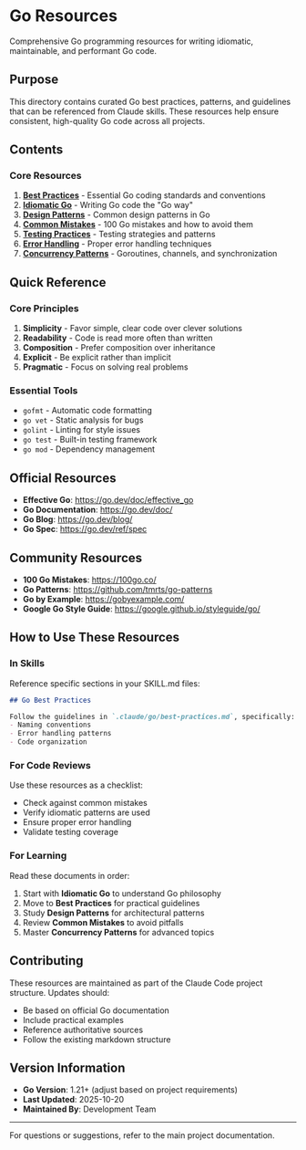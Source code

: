 # Go Resources

Comprehensive Go programming resources for writing idiomatic, maintainable, and performant Go code.

## Purpose

This directory contains curated Go best practices, patterns, and guidelines that can be referenced from Claude skills. These resources help ensure consistent, high-quality Go code across all projects.

## Contents

### Core Resources

1. **[Best Practices](best-practices.md)** - Essential Go coding standards and conventions
2. **[Idiomatic Go](idiomatic-go.md)** - Writing Go code the "Go way"
3. **[Design Patterns](design-patterns.md)** - Common design patterns in Go
4. **[Common Mistakes](common-mistakes.md)** - 100 Go mistakes and how to avoid them
5. **[Testing Practices](testing-practices.md)** - Testing strategies and patterns
6. **[Error Handling](error-handling.md)** - Proper error handling techniques
7. **[Concurrency Patterns](concurrency-patterns.md)** - Goroutines, channels, and synchronization

## Quick Reference

### Core Principles

1. **Simplicity** - Favor simple, clear code over clever solutions
2. **Readability** - Code is read more often than written
3. **Composition** - Prefer composition over inheritance
4. **Explicit** - Be explicit rather than implicit
5. **Pragmatic** - Focus on solving real problems

### Essential Tools

- `gofmt` - Automatic code formatting
- `go vet` - Static analysis for bugs
- `golint` - Linting for style issues
- `go test` - Built-in testing framework
- `go mod` - Dependency management

## Official Resources

- **Effective Go**: https://go.dev/doc/effective_go
- **Go Documentation**: https://go.dev/doc/
- **Go Blog**: https://go.dev/blog/
- **Go Spec**: https://go.dev/ref/spec

## Community Resources

- **100 Go Mistakes**: https://100go.co/
- **Go Patterns**: https://github.com/tmrts/go-patterns
- **Go by Example**: https://gobyexample.com/
- **Google Go Style Guide**: https://google.github.io/styleguide/go/

## How to Use These Resources

### In Skills

Reference specific sections in your SKILL.md files:

```markdown
## Go Best Practices

Follow the guidelines in `.claude/go/best-practices.md`, specifically:
- Naming conventions
- Error handling patterns
- Code organization
```

### For Code Reviews

Use these resources as a checklist:
- Check against common mistakes
- Verify idiomatic patterns are used
- Ensure proper error handling
- Validate testing coverage

### For Learning

Read these documents in order:
1. Start with **Idiomatic Go** to understand Go philosophy
2. Move to **Best Practices** for practical guidelines
3. Study **Design Patterns** for architectural patterns
4. Review **Common Mistakes** to avoid pitfalls
5. Master **Concurrency Patterns** for advanced topics

## Contributing

These resources are maintained as part of the Claude Code project structure. Updates should:
- Be based on official Go documentation
- Include practical examples
- Reference authoritative sources
- Follow the existing markdown structure

## Version Information

- **Go Version**: 1.21+ (adjust based on project requirements)
- **Last Updated**: 2025-10-20
- **Maintained By**: Development Team

---

For questions or suggestions, refer to the main project documentation.
